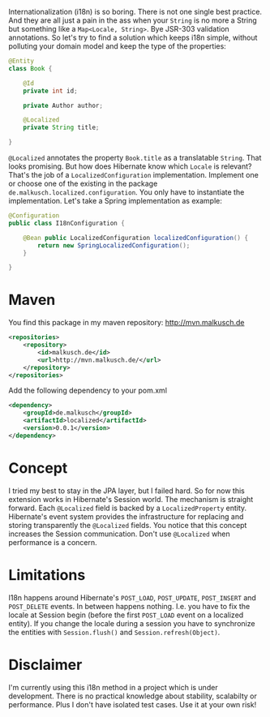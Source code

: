 Internationalization (i18n) is so boring. There is not one single best
practice. And they are all just a pain in the ass when your `String` is
no more a String but something like a `Map<Locale, String>`. Bye JSR-303
validation annotations. So let's try to find a solution which keeps i18n
simple, without polluting your domain model and keep the type of the 
properties:

```java
@Entity
class Book {

    @Id
    private int id;

    private Author author;

    @Localized
    private String title;

}
```

`@Localized` annotates the property `Book.title` as a translatable `String`.
That looks promising. But how does Hibernate know which `Locale` is relevant?
That's the job of a `LocalizedConfiguration` implementation. Implement one or
choose one of the existing in the package `de.malkusch.localized.configuration`.
You only have to instantiate the implementation. Let's take a Spring
implementation as example:

```java
@Configuration
public class I18nConfiguration {

    @Bean public LocalizedConfiguration localizedConfiguration() {
        return new SpringLocalizedConfiguration();
    }

}
```

# Maven
You find this package in my maven repository: http://mvn.malkusch.de
```xml
<repositories>
    <repository>
        <id>malkusch.de</id>
        <url>http://mvn.malkusch.de/</url>
    </repository>
</repositories>
```

Add the following dependency to your pom.xml
```xml
<dependency>
    <groupId>de.malkusch</groupId>
    <artifactId>localized</artifactId>
    <version>0.0.1</version>
</dependency>
```

# Concept
I tried my best to stay in the JPA layer, but I failed hard. So for now
this extension works in Hibernate's Session world. The mechanism is 
straight forward. Each `@Localized` field is backed by a `LocalizedProperty`
entity. Hibernate's event system provides the infrastructure for replacing and
storing transparently the `@Localized` fields. You notice that this concept
increases the Session communication. Don't use `@Localized` when performance
is a concern.

# Limitations
I18n happens around Hibernate's `POST_LOAD`, `POST_UPDATE`, `POST_INSERT` and `POST_DELETE`
events. In between happens nothing. I.e. you have to fix the locale at Session begin
(before the first `POST_LOAD` event on a localized entity). If you change the locale during
a session you have to synchronize the entities with `Session.flush()` and `Session.refresh(Object)`.

# Disclaimer
I'm currently using this i18n method in a project which is under development.
There is no practical knowledge about stability, scalabilty or performance.
Plus I don't have isolated test cases. Use it at your own risk! 
